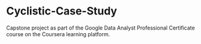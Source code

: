 # Cyclistic-Case-Study
Capstone project as part of the Google Data Analyst Professional Certificate course on the Coursera learning platform.
